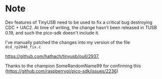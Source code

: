 # Note
Dev features of TinyUSB need to be used to fix a critical bug destroying CDC + UAC2.
At time of writing, the change hasn't been released in TUSB 0.19, and such the pico-sdk doesn't include it.

I've manually patched the changes into my version of the file `dcd_rp2040_fix.c`

https://github.com/hathach/tinyusb/pull/2937,

Thanks to the champion SomeRandomName99 for confirming this (https://github.com/raspberrypi/pico-sdk/issues/2236)